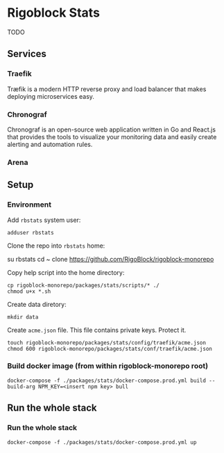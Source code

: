 # Rigoblock Stats
TODO

## Services

### Traefik

Træfik is a modern HTTP reverse proxy and load balancer that makes deploying microservices easy.

### Chronograf
Chronograf is an open-source web application written in Go and React.js that provides the tools to visualize your monitoring data and easily create alerting and automation rules.

### Arena


## Setup

### Environment

Add `rbstats` system user:

```
adduser rbstats
```

Clone the repo into `rbstats` home:

  su rbstats
  cd ~
  clone https://github.com/RigoBlock/rigoblock-monorepo

Copy help script into the home directory:
```
cp rigoblock-monorepo/packages/stats/scripts/* ./
chmod u+x *.sh
```
Create data diretory:
```
mkdir data
```
Create `acme.json` file. This file contains private keys. Protect it.
```
touch rigoblock-monorepo/packages/stats/config/traefik/acme.json
chmod 600 rigoblock-monorepo/packages/stats/conf/traefik/acme.json
```
### Build docker image (from within rigoblock-monorepo root)
`docker-compose -f ./packages/stats/docker-compose.prod.yml build --build-arg NPM_KEY=<insert npm key> bull`
## Run the whole stack
### Run the whole stack
`docker-compose -f ./packages/stats/docker-compose.prod.yml up`